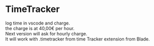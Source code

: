 # TimeTracker
log time in vscode and charge.  
the charge is at 40,00€ per hour.  
Next version will ask for hourly charge.  
It will work with .timetracker from time Tracker extension from Blade.
